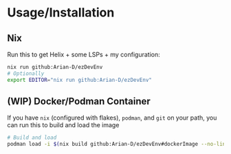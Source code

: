 # Usage/Installation
## Nix
Run this to get Helix + some LSPs + my configuration:
```sh
nix run github:Arian-D/ezDevEnv
# Optionally
export EDITOR="nix run github:Arian-D/ezDevEnv"
```
## (WIP) Docker/Podman Container
If you have `nix` (configured with flakes), `podman`, and `git` on your path,
you can run this to build and load the image
```sh
# Build and load
podman load -i $(nix build github:Arian-D/ezDevEnv#dockerImage --no-link --print-out-paths)
```


